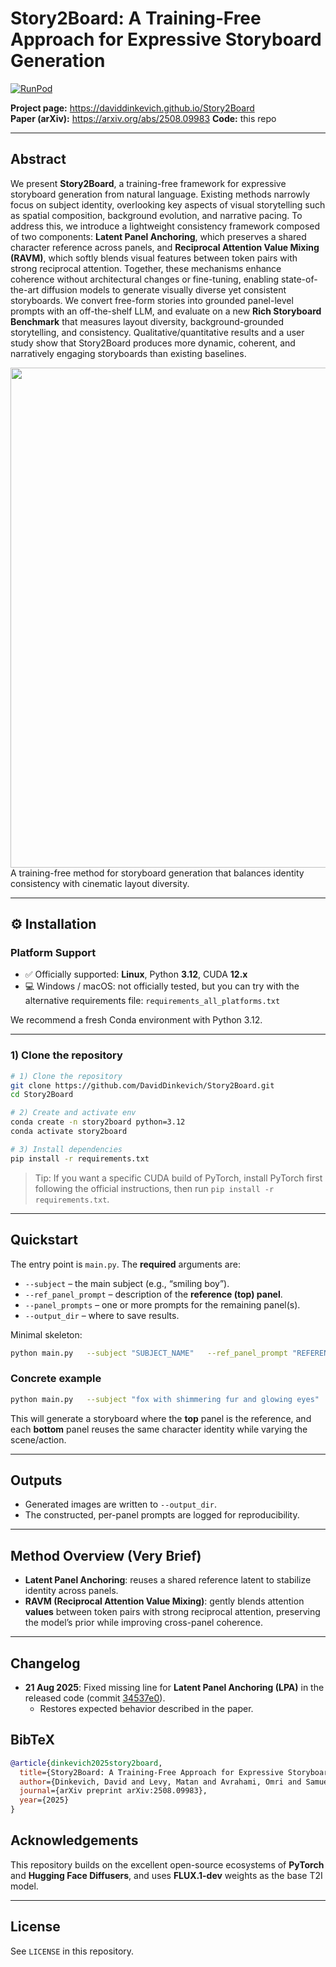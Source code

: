 # Story2Board: A Training‑Free Approach for Expressive Storyboard Generation

[![RunPod](https://api.runpod.io/badge/varunisrani/storyboard)](https://console.runpod.io/hub/varunisrani/storyboard)

**Project page:** https://daviddinkevich.github.io/Story2Board  
**Paper (arXiv):** https://arxiv.org/abs/2508.09983
**Code:** this repo

---

## Abstract

We present **Story2Board**, a training-free framework for expressive storyboard generation from natural language. Existing methods narrowly focus on subject identity, overlooking key aspects of visual storytelling such as spatial composition, background evolution, and narrative pacing. To address this, we introduce a lightweight consistency framework composed of two components: **Latent Panel Anchoring**, which preserves a shared character reference across panels, and **Reciprocal Attention Value Mixing (RAVM)**, which softly blends visual features between token pairs with strong reciprocal attention. Together, these mechanisms enhance coherence without architectural changes or fine-tuning, enabling state-of-the-art diffusion models to generate visually diverse yet consistent storyboards. We convert free-form stories into grounded panel-level prompts with an off-the-shelf LLM, and evaluate on a new **Rich Storyboard Benchmark** that measures layout diversity, background-grounded storytelling, and consistency. Qualitative/quantitative results and a user study show that Story2Board produces more dynamic, coherent, and narratively engaging storyboards than existing baselines.

<p>
    <img src="docs/teaser.webp" width="800px"/>  
    <br/>
    A training-free method for storyboard generation that balances identity consistency with cinematic layout diversity.
</p>

---

## ⚙️ Installation

### Platform Support
- ✅ Officially supported: **Linux**, Python **3.12**, CUDA **12.x**
- 💻 Windows / macOS: not officially tested, but you can try with the alternative requirements file: `requirements_all_platforms.txt`

We recommend a fresh Conda environment with Python 3.12.

---

### 1) Clone the repository

```bash
# 1) Clone the repository
git clone https://github.com/DavidDinkevich/Story2Board.git
cd Story2Board

# 2) Create and activate env
conda create -n story2board python=3.12
conda activate story2board

# 3) Install dependencies
pip install -r requirements.txt
```

> Tip: If you want a specific CUDA build of PyTorch, install PyTorch first following the official instructions, then run `pip install -r requirements.txt`.

---

## Quickstart

The entry point is `main.py`. The **required** arguments are:

- `--subject` – the main subject (e.g., “smiling boy”).
- `--ref_panel_prompt` – description of the **reference (top) panel**.
- `--panel_prompts` – one or more prompts for the remaining panel(s).
- `--output_dir` – where to save results.

Minimal skeleton:

```bash
python main.py   --subject "SUBJECT_NAME"   --ref_panel_prompt "REFERENCE_PANEL_TEXT"   --panel_prompts "PANEL_1_TEXT" "PANEL_2_TEXT" ...   --output_dir path/to/out
```

### Concrete example

```bash
python main.py   --subject "fox with shimmering fur and glowing eyes"   --ref_panel_prompt "stepping onto a mossy stone path under twilight trees"   --panel_prompts     "bounding across a fallen tree over a mist-covered ravine glowing faintly with constellations"     "perched atop a broken archway of ancient stone, vines and silver moss hanging down, the twilight sky glowing behind him"     "watching a meteor shower from the edge of a luminous lake that reflects the stars perfectly"   --output_dir outputs
```

This will generate a storyboard where the **top** panel is the reference, and each **bottom** panel reuses the same character identity while varying the scene/action.

---

## Outputs

- Generated images are written to `--output_dir`.  
- The constructed, per-panel prompts are logged for reproducibility.

---

## Method Overview (Very Brief)

- **Latent Panel Anchoring**: reuses a shared reference latent to stabilize identity across panels.  
- **RAVM (Reciprocal Attention Value Mixing)**: gently blends attention **values** between token pairs with strong reciprocal attention, preserving the model’s prior while improving cross-panel coherence.

---

## Changelog

- **21 Aug 2025**: Fixed missing line for **Latent Panel Anchoring (LPA)** in the released code (commit [34537e0](https://github.com/DavidDinkevich/Story2Board/commit/34537e02eac4e108fe1f8dae16e901d681af8887)).  
  - Restores expected behavior described in the paper.  

## BibTeX

```bibtex
@article{dinkevich2025story2board,
  title={Story2Board: A Training-Free Approach for Expressive Storyboard Generation},
  author={Dinkevich, David and Levy, Matan and Avrahami, Omri and Samuel, Dvir and Lischinski, Dani},
  journal={arXiv preprint arXiv:2508.09983},
  year={2025}
}
```

## Acknowledgements

This repository builds on the excellent open-source ecosystems of **PyTorch** and **Hugging Face Diffusers**, and uses **FLUX.1-dev** weights as the base T2I model.

---

## License

See `LICENSE` in this repository.
